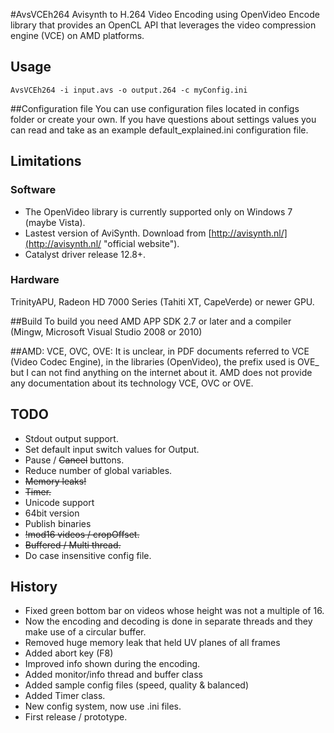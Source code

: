 
#AvsVCEh264
Avisynth to H.264 Video Encoding using OpenVideo Encode library that provides an OpenCL API that leverages the video compression engine (VCE) on AMD platforms.

## Usage

```
AvsVCEh264 -i input.avs -o output.264 -c myConfig.ini
```

##Configuration file
You can use configuration files located in configs folder or create your own.
If you have questions about settings values you can read and take as an example default_explained.ini configuration file.

## Limitations
### Software
- The OpenVideo library is currently supported only on Windows 7 (maybe Vista).
- Lastest version of AviSynth. Download from [http://avisynth.nl/](http://avisynth.nl/ "official website").
- Catalyst driver release 12.8+.

### Hardware
TrinityAPU, Radeon HD 7000 Series (Tahiti XT, CapeVerde) or newer GPU.

##Build
To build you need AMD APP SDK 2.7 or later and a compiler (Mingw, Microsoft Visual Studio 2008 or 2010)

##AMD:
VCE, OVC, OVE: It is unclear, in PDF documents referred to VCE (Video Codec Engine),
in the libraries (OpenVideo), the prefix used is OVE_ but I can not find anything on the internet about it.
AMD does not provide any documentation about its technology VCE, OVC or OVE.

## TODO
- Stdout output support.
- Set default input switch values for Output.
- Pause / ~~Cancel~~ buttons.
- Reduce number of global variables.
- ~~Memory leaks!~~
- ~~Timer.~~
- Unicode support
- 64bit version
- Publish binaries
- ~~!mod16 videos / cropOffset.~~
- ~~Buffered / Multi thread.~~
- Do case insensitive config file.

## History
- Fixed green bottom bar on videos whose height was not a multiple of 16.
- Now the encoding and decoding is done in separate threads and they make use of a circular buffer.
- Removed huge memory leak that held UV planes of all frames
- Added abort key (F8)
- Improved info shown during the encoding.
- Added monitor/info thread and buffer class
- Added sample config files (speed, quality & balanced)
- Added Timer class.
- New config system, now use .ini files.
- First release / prototype.

